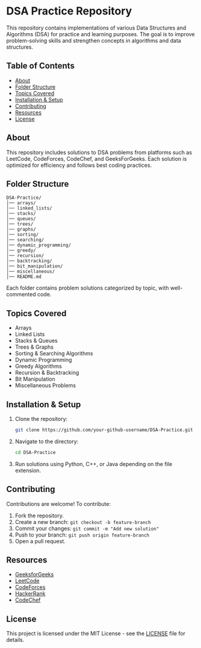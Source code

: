 # DSA Practice Repository

This repository contains implementations of various Data Structures and Algorithms (DSA) for practice and learning purposes. The goal is to improve problem-solving skills and strengthen concepts in algorithms and data structures.

## Table of Contents
- [About](#about)
- [Folder Structure](#folder-structure)
- [Topics Covered](#topics-covered)
- [Installation & Setup](#installation--setup)
- [Contributing](#contributing)
- [Resources](#resources)
- [License](#license)

## About
This repository includes solutions to DSA problems from platforms such as LeetCode, CodeForces, CodeChef, and GeeksForGeeks. Each solution is optimized for efficiency and follows best coding practices.

## Folder Structure
```
DSA-Practice/
│── arrays/
│── linked_lists/
│── stacks/
│── queues/
│── trees/
│── graphs/
│── sorting/
│── searching/
│── dynamic_programming/
│── greedy/
│── recursion/
│── backtracking/
│── bit_manipulation/
│── miscellaneous/
│── README.md
```
Each folder contains problem solutions categorized by topic, with well-commented code.

## Topics Covered
- Arrays
- Linked Lists
- Stacks & Queues
- Trees & Graphs
- Sorting & Searching Algorithms
- Dynamic Programming
- Greedy Algorithms
- Recursion & Backtracking
- Bit Manipulation
- Miscellaneous Problems

## Installation & Setup
1. Clone the repository:
   ```sh
   git clone https://github.com/your-github-username/DSA-Practice.git
   ```
2. Navigate to the directory:
   ```sh
   cd DSA-Practice
   ```
3. Run solutions using Python, C++, or Java depending on the file extension.

## Contributing
Contributions are welcome! To contribute:
1. Fork the repository.
2. Create a new branch: `git checkout -b feature-branch`
3. Commit your changes: `git commit -m "Add new solution"`
4. Push to your branch: `git push origin feature-branch`
5. Open a pull request.

## Resources
- [GeeksforGeeks](https://www.geeksforgeeks.org/)
- [LeetCode](https://leetcode.com/)
- [CodeForces](https://codeforces.com/)
- [HackerRank](https://www.hackerrank.com/)
- [CodeChef](https://www.codechef.com/)

## License
This project is licensed under the MIT License - see the [LICENSE](LICENSE) file for details.
